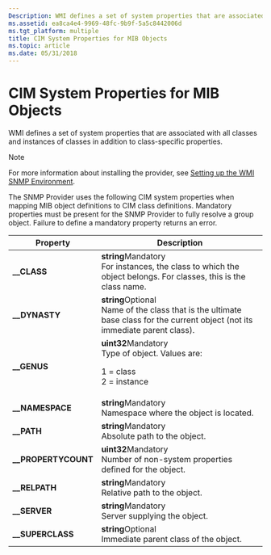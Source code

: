 ```yaml
---
Description: WMI defines a set of system properties that are associated with all classes and instances of classes in addition to class-specific properties.
ms.assetid: ea8ca4e4-9969-48fc-9b9f-5a5c8442006d
ms.tgt_platform: multiple
title: CIM System Properties for MIB Objects
ms.topic: article
ms.date: 05/31/2018
---
```


# CIM System Properties for MIB Objects

WMI defines a set of system properties that are associated with all classes and instances of classes in addition to class-specific properties.

> [!Note]  
> For more information about installing the provider, see [Setting up the WMI SNMP Environment](setting-up-the-wmi-snmp-environment.md).

 

The SNMP Provider uses the following CIM system properties when mapping MIB object definitions to CIM class definitions. Mandatory properties must be present for the SNMP Provider to fully resolve a group object. Failure to define a mandatory property returns an error.



<table>
<thead>
<tr class="header">
<th>Property</th>
<th>Description</th>
</tr>
</thead>
<tbody>
<tr class="odd">
<td><strong>__CLASS</strong></td>
<td><strong>string</strong>Mandatory<br/> For instances, the class to which the object belongs. For classes, this is the class name.<br/></td>
</tr>
<tr class="even">
<td><strong>__DYNASTY</strong></td>
<td><strong>string</strong>Optional<br/> Name of the class that is the ultimate base class for the current object (not its immediate parent class).<br/></td>
</tr>
<tr class="odd">
<td><strong>__GENUS</strong></td>
<td><strong>uint32</strong>Mandatory<br/> Type of object. Values are:<br/> <dl> 1 = class<br />
2 = instance<br />
</dl></td>
</tr>
<tr class="even">
<td><strong>__NAMESPACE</strong></td>
<td><strong>string</strong>Mandatory<br/> Namespace where the object is located.<br/></td>
</tr>
<tr class="odd">
<td><strong>__PATH</strong></td>
<td><strong>string</strong>Mandatory<br/> Absolute path to the object.<br/></td>
</tr>
<tr class="even">
<td><strong>__PROPERTYCOUNT</strong></td>
<td><strong>uint32</strong>Mandatory<br/> Number of non-system properties defined for the object.<br/></td>
</tr>
<tr class="odd">
<td><strong>__RELPATH</strong></td>
<td><strong>string</strong>Mandatory<br/> Relative path to the object.<br/></td>
</tr>
<tr class="even">
<td><strong>__SERVER</strong></td>
<td><strong>string</strong>Mandatory<br/> Server supplying the object.<br/></td>
</tr>
<tr class="odd">
<td><strong>__SUPERCLASS</strong></td>
<td><strong>string</strong>Optional<br/> Immediate parent class of the object.<br/></td>
</tr>
</tbody>
</table>



 

 

 




